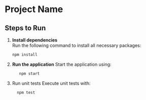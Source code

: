 # Project Name

## Steps to Run

1. **Install dependencies**  
   Run the following command to install all necessary packages:
   ```bash
   npm install
2. **Run the application**
    Start the application using:
   ```bash
      npm start

4. Run unit tests
    Execute unit tests with:
    ```bash
      npm test
